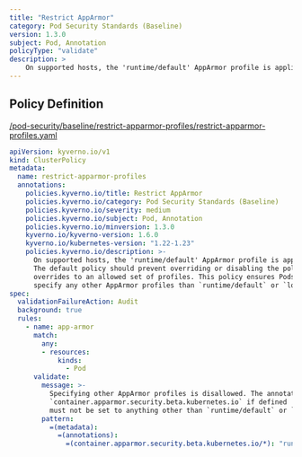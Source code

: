 ```yaml
---
title: "Restrict AppArmor"
category: Pod Security Standards (Baseline)
version: 1.3.0
subject: Pod, Annotation
policyType: "validate"
description: >
    On supported hosts, the 'runtime/default' AppArmor profile is applied by default. The default policy should prevent overriding or disabling the policy, or restrict overrides to an allowed set of profiles. This policy ensures Pods do not specify any other AppArmor profiles than `runtime/default` or `localhost/*`.
---
```


## Policy Definition
<a href="https://github.com/kyverno/policies/raw/main//pod-security/baseline/restrict-apparmor-profiles/restrict-apparmor-profiles.yaml" target="-blank">/pod-security/baseline/restrict-apparmor-profiles/restrict-apparmor-profiles.yaml</a>

```yaml
apiVersion: kyverno.io/v1
kind: ClusterPolicy
metadata:
  name: restrict-apparmor-profiles
  annotations:
    policies.kyverno.io/title: Restrict AppArmor
    policies.kyverno.io/category: Pod Security Standards (Baseline)
    policies.kyverno.io/severity: medium
    policies.kyverno.io/subject: Pod, Annotation
    policies.kyverno.io/minversion: 1.3.0
    kyverno.io/kyverno-version: 1.6.0
    kyverno.io/kubernetes-version: "1.22-1.23"
    policies.kyverno.io/description: >-
      On supported hosts, the 'runtime/default' AppArmor profile is applied by default.
      The default policy should prevent overriding or disabling the policy, or restrict
      overrides to an allowed set of profiles. This policy ensures Pods do not
      specify any other AppArmor profiles than `runtime/default` or `localhost/*`.
spec:
  validationFailureAction: Audit
  background: true
  rules:
    - name: app-armor
      match:
        any:
        - resources:
            kinds:
              - Pod
      validate:
        message: >-
          Specifying other AppArmor profiles is disallowed. The annotation
          `container.apparmor.security.beta.kubernetes.io` if defined
          must not be set to anything other than `runtime/default` or `localhost/*`.
        pattern:
          =(metadata):
            =(annotations):
              =(container.apparmor.security.beta.kubernetes.io/*): "runtime/default | localhost/*"

```
